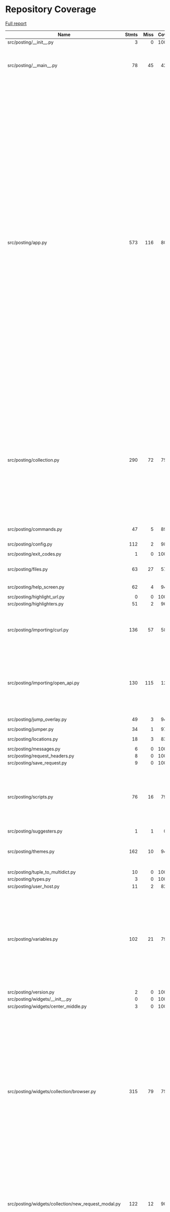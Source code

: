 # Repository Coverage

[Full report](https://htmlpreview.github.io/?https://github.com/darrenburns/posting/blob/python-coverage-comment-action-data/htmlcov/index.html)

| Name                                                  |    Stmts |     Miss |   Cover |   Missing |
|------------------------------------------------------ | -------: | -------: | ------: | --------: |
| src/posting/\_\_init\_\_.py                           |        3 |        0 |    100% |           |
| src/posting/\_\_main\_\_.py                           |       78 |       45 |     42% |21-28, 32-41, 63-71, 79-91, 105-124, 143 |
| src/posting/app.py                                    |      573 |      116 |     80% |191, 195, 230-231, 239-246, 267, 273-288, 300, 302, 304, 320-321, 331-333, 340, 361-362, 399-400, 407-419, 439, 451, 518, 526, 543-559, 681-693, 885-901, 910-933, 938-949, 959-960, 963, 1001, 1004, 1007, 1018, 1023, 1033, 1044-1052, 1061-1062, 1076-1077, 1088-1095, 1104-1105, 1128-1129 |
| src/posting/collection.py                             |      290 |       72 |     75% |23-26, 42-48, 56, 120, 211-212, 226-229, 232-243, 280-281, 328-329, 335-368, 383-384, 413-414, 433-440 |
| src/posting/commands.py                               |       47 |        5 |     89% |7, 25, 65, 67, 93 |
| src/posting/config.py                                 |      112 |        2 |     98% |  222, 239 |
| src/posting/exit\_codes.py                            |        1 |        0 |    100% |           |
| src/posting/files.py                                  |       63 |       27 |     57% |68, 92-94, 110-146 |
| src/posting/help\_screen.py                           |       62 |        4 |     94% |   155-162 |
| src/posting/highlight\_url.py                         |        0 |        0 |    100% |           |
| src/posting/highlighters.py                           |       51 |        2 |     96% |    51, 64 |
| src/posting/importing/curl.py                         |      136 |       57 |     58% |113, 136, 150, 157, 166-227, 232-269 |
| src/posting/importing/open\_api.py                    |      130 |      115 |     12% |36-38, 43-58, 62-87, 97-142, 148-163, 167-255, 259-266 |
| src/posting/jump\_overlay.py                          |       49 |        3 |     94% |11, 60, 66 |
| src/posting/jumper.py                                 |       34 |        1 |     97% |        55 |
| src/posting/locations.py                              |       18 |        3 |     83% |26, 31, 35 |
| src/posting/messages.py                               |        6 |        0 |    100% |           |
| src/posting/request\_headers.py                       |        8 |        0 |    100% |           |
| src/posting/save\_request.py                          |        9 |        0 |    100% |           |
| src/posting/scripts.py                                |       76 |       16 |     79% |16, 63-65, 69-70, 103-104, 131, 136, 162, 168, 197-200 |
| src/posting/suggesters.py                             |        1 |        1 |      0% |         2 |
| src/posting/themes.py                                 |      162 |       10 |     94% |145, 240, 325-326, 333-338 |
| src/posting/tuple\_to\_multidict.py                   |       10 |        0 |    100% |           |
| src/posting/types.py                                  |        3 |        0 |    100% |           |
| src/posting/user\_host.py                             |       11 |        2 |     82% |     14-15 |
| src/posting/variables.py                              |      102 |       21 |     79% |66-67, 103, 112, 122, 132, 137, 146, 152, 156, 162, 167-169, 178-180, 184-185, 219, 222 |
| src/posting/version.py                                |        2 |        0 |    100% |           |
| src/posting/widgets/\_\_init\_\_.py                   |        0 |        0 |    100% |           |
| src/posting/widgets/center\_middle.py                 |        3 |        0 |    100% |           |
| src/posting/widgets/collection/browser.py             |      315 |       79 |     75% |120, 130, 139, 171, 266, 274, 288-289, 298, 306, 328, 342-344, 361, 365, 370, 434-440, 446-454, 457-482, 489-496, 499-525, 538-539, 669-677 |
| src/posting/widgets/collection/new\_request\_modal.py |      122 |       12 |     90% |18, 48, 158, 178, 192-196, 199-203, 212, 217, 226-230 |
| src/posting/widgets/confirmation.py                   |       39 |       21 |     46% |51-57, 60-64, 67-72, 76, 80, 84 |
| src/posting/widgets/datatable.py                      |       95 |       32 |     66% |67, 72, 75-78, 102-117, 120-132, 140-145 |
| src/posting/widgets/input.py                          |       61 |        2 |     97% |    33, 72 |
| src/posting/widgets/key\_value.py                     |       93 |       16 |     83% |22, 73-76, 79, 85-93, 145-147, 154 |
| src/posting/widgets/request/\_\_init\_\_.py           |        0 |        0 |    100% |           |
| src/posting/widgets/request/form\_editor.py           |       29 |        0 |    100% |           |
| src/posting/widgets/request/header\_editor.py         |       52 |        5 |     90% |     95-99 |
| src/posting/widgets/request/method\_selection.py      |       29 |        1 |     97% |        75 |
| src/posting/widgets/request/query\_editor.py          |       31 |        4 |     87% |29-30, 36-37 |
| src/posting/widgets/request/request\_auth.py          |      104 |       39 |     62% |21, 49, 117-127, 134-151, 161-164, 169-181, 192-195 |
| src/posting/widgets/request/request\_body.py          |       82 |       61 |     26% |43-47, 52-57, 59-106, 111-116, 121-132 |
| src/posting/widgets/request/request\_editor.py        |       81 |        3 |     96% |23, 125, 138 |
| src/posting/widgets/request/request\_metadata.py      |       40 |        3 |     92% |     17-19 |
| src/posting/widgets/request/request\_options.py       |       79 |       16 |     80% |116-121, 126, 133-134, 139-146 |
| src/posting/widgets/request/request\_scripts.py       |       81 |       32 |     60% |53-71, 81-110, 118, 126, 226-229 |
| src/posting/widgets/request/url\_bar.py               |      166 |       18 |     89% |33-34, 70, 78, 114-117, 150-151, 183-184, 190-191, 207-210, 252-253 |
| src/posting/widgets/response/cookies\_table.py        |        8 |        0 |    100% |           |
| src/posting/widgets/response/response\_area.py        |      110 |       21 |     81% |84-85, 110-111, 132-135, 141, 161, 165, 173-181, 185-188 |
| src/posting/widgets/response/response\_body.py        |       12 |        0 |    100% |           |
| src/posting/widgets/response/response\_headers.py     |        9 |        0 |    100% |           |
| src/posting/widgets/response/response\_trace.py       |       38 |        5 |     87% | 63, 75-78 |
| src/posting/widgets/response/script\_output.py        |       61 |        1 |     98% |        78 |
| src/posting/widgets/rich\_log.py                      |       26 |        0 |    100% |           |
| src/posting/widgets/select.py                         |       18 |        5 |     72% |17-20, 24, 30 |
| src/posting/widgets/tabbed\_content.py                |       12 |        6 |     50% |14-16, 19-21 |
| src/posting/widgets/text\_area.py                     |      278 |      104 |     63% |80-82, 128, 158-159, 179-188, 191-214, 217-248, 350, 355, 358-363, 366, 369, 372, 375, 378, 381, 384, 387, 390-413, 416, 419, 423-437, 441-448, 452-459, 463, 503, 515, 520-525 |
| src/posting/widgets/tree.py                           |       22 |        6 |     73% |     34-39 |
| src/posting/widgets/variable\_autocomplete.py         |       40 |        7 |     82% | 49, 74-80 |
| src/posting/widgets/variable\_input.py                |       20 |        0 |    100% |           |
| src/posting/xresources.py                             |       24 |       17 |     29% |     22-45 |
|                                             **TOTAL** | **4217** | **1018** | **76%** |           |


## Setup coverage badge

Below are examples of the badges you can use in your main branch `README` file.

### Direct image

[![Coverage badge](https://raw.githubusercontent.com/darrenburns/posting/python-coverage-comment-action-data/badge.svg)](https://htmlpreview.github.io/?https://github.com/darrenburns/posting/blob/python-coverage-comment-action-data/htmlcov/index.html)

This is the one to use if your repository is private or if you don't want to customize anything.

### [Shields.io](https://shields.io) Json Endpoint

[![Coverage badge](https://img.shields.io/endpoint?url=https://raw.githubusercontent.com/darrenburns/posting/python-coverage-comment-action-data/endpoint.json)](https://htmlpreview.github.io/?https://github.com/darrenburns/posting/blob/python-coverage-comment-action-data/htmlcov/index.html)

Using this one will allow you to [customize](https://shields.io/endpoint) the look of your badge.
It won't work with private repositories. It won't be refreshed more than once per five minutes.

### [Shields.io](https://shields.io) Dynamic Badge

[![Coverage badge](https://img.shields.io/badge/dynamic/json?color=brightgreen&label=coverage&query=%24.message&url=https%3A%2F%2Fraw.githubusercontent.com%2Fdarrenburns%2Fposting%2Fpython-coverage-comment-action-data%2Fendpoint.json)](https://htmlpreview.github.io/?https://github.com/darrenburns/posting/blob/python-coverage-comment-action-data/htmlcov/index.html)

This one will always be the same color. It won't work for private repos. I'm not even sure why we included it.

## What is that?

This branch is part of the
[python-coverage-comment-action](https://github.com/marketplace/actions/python-coverage-comment)
GitHub Action. All the files in this branch are automatically generated and may be
overwritten at any moment.